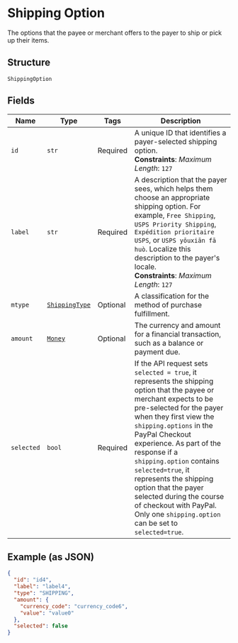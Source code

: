 
# Shipping Option

The options that the payee or merchant offers to the payer to ship or pick up their items.

## Structure

`ShippingOption`

## Fields

| Name | Type | Tags | Description |
|  --- | --- | --- | --- |
| `id` | `str` | Required | A unique ID that identifies a payer-selected shipping option.<br>**Constraints**: *Maximum Length*: `127` |
| `label` | `str` | Required | A description that the payer sees, which helps them choose an appropriate shipping option. For example, `Free Shipping`, `USPS Priority Shipping`, `Expédition prioritaire USPS`, or `USPS yōuxiān fā huò`. Localize this description to the payer's locale.<br>**Constraints**: *Maximum Length*: `127` |
| `mtype` | [`ShippingType`](../../doc/models/shipping-type.md) | Optional | A classification for the method of purchase fulfillment. |
| `amount` | [`Money`](../../doc/models/money.md) | Optional | The currency and amount for a financial transaction, such as a balance or payment due. |
| `selected` | `bool` | Required | If the API request sets `selected = true`, it represents the shipping option that the payee or merchant expects to be pre-selected for the payer when they first view the `shipping.options` in the PayPal Checkout experience. As part of the response if a `shipping.option` contains `selected=true`, it represents the shipping option that the payer selected during the course of checkout with PayPal. Only one `shipping.option` can be set to `selected=true`. |

## Example (as JSON)

```json
{
  "id": "id4",
  "label": "label4",
  "type": "SHIPPING",
  "amount": {
    "currency_code": "currency_code6",
    "value": "value0"
  },
  "selected": false
}
```

